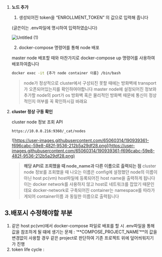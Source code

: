 1. **노드 추가**
    
    1) 생성되어진 token을 “ENROLLMENT_TOKEN” 의 값으로 입력해 줍니다
    
    (글쓴이는 .env파일에 명시하여 입력하였습니다)
    
    ![Untitled (1)](https://user-images.githubusercontent.com/65060314/196608310-fd2db15e-9656-4600-929d-e170e8be6bc5.png)

    2) docker-compose 명령어를 통해 node 배포
    
    master node 배포할 때와 마찬가지로 docker-compose up 명령어를 사용하여 배포하여줍니다
    
    ```bash
    docker exec -it {추가 node container 이름} /bin/bash
    ```
    
    > node가 정상적으로 cluster에서 구성되진 못할 때에는 방화벽에 transport가 오픈되어있는지를 확인하여야합니다 master node에 설정되어진 정보와 추가할 node의 port가 os 방화벽 혹은 물리적인 방화벽 때문에 통신이 정상적인지 여부를 꼭 확인하시길 바래요
    > 

1.  **cluster 정상 구동 확인**
    
    cluster node 정보 조회 API
    
    ```bash
    https://10.0.0.216:9360/_cat/nodes
    ```
    
    ![https://user-images.githubusercontent.com/65060314/190939361-f696cabc-59e8-482f-9536-212b5a29df28.png](https://user-images.githubusercontent.com/65060314/190939361-f696cabc-59e8-482f-9536-212b5a29df28.png)
    
    > **해당 API로 조회했을 때 node_name과 다른 이름으로 출력되는 점**
    cluster node 정보를 조회했을 때 나오는 이름은 config에 설정했던 node의 이름이 아닌 host pc(vm) host파일에 등록되어진 host name을 출력하게 됩니다 이는 docker network를 사용하지 않고 host로 네트워크를 잡았기 때문인데요 docker-network로 구축되어진 container는 namespace를 따라가게되어 container이름 과 동일한 이름으로 출력됩니다
    > 
    

## 3.배포시 수정해야할 부분

1. 같은 host pc(vm)에서 docker-compose 파일로 배포를 할 시  .env파일을 통해값을 참조하게 될 떄에 생기는 문제 : ‘**COMPOSE_PROJECT_NAME’**의 값을 변경없이 사용할 경우 같은 project로 판단하여 기존 프로젝트 위에 덮어씌워지기가 진행
2. token life cycle :
